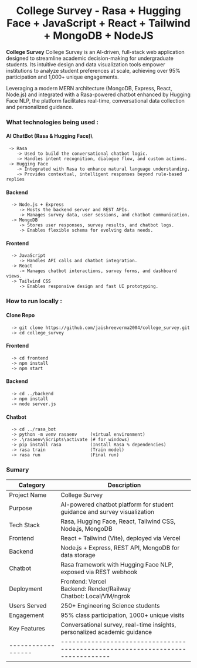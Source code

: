 <h1 align="center">College Survey - Rasa + Hugging Face + JavaScript + React + Tailwind + MongoDB + NodeJS  </h1>
<p><strong>College Survey</strong> College Survey is an AI-driven, full-stack web application designed to streamline academic decision-making for undergraduate students. Its intuitive design and data visualization tools empower institutions to analyze student preferences at scale, achieving over 95% participation and 1,000+ unique engagements.</p>

<p>Leveraging a modern MERN architecture (MongoDB, Express, React, Node.js) and integrated with a Rasa-powered chatbot enhanced by Hugging Face NLP, the platform facilitates real-time, conversational data collection and personalized guidance.</p>


### What technologies being used :
#### AI ChatBot (Rasa & Hugging Face)\
     -> Rasa 
        -> Used to build the conversational chatbot logic.
        -> Handles intent recognition, dialogue flow, and custom actions.
     -> Hugging Face
        -> Integrated with Rasa to enhance natural language understanding.
        -> Provides contextual, intelligent responses beyond rule-based replies
#### Backend 
      -> Node.js + Express
         -> Hosts the backend server and REST APIs.
         -> Manages survey data, user sessions, and chatbot communication.
      -> MongoDB
         -> Stores user responses, survey results, and chatbot logs.
         -> Enables flexible schema for evolving data needs.
#### Frontend 
      -> JavaScript
         -> Handles API calls and chatbot integration.
      -> React
         -> Manages chatbot interactions, survey forms, and dashboard views.
      -> Tailwind CSS
         -> Enables responsive design and fast UI prototyping.
         
### How to run locally :
#### Clone Repo 
      -> git clone https://github.com/jaishreeverma2004/college_survey.git
      -> cd college_survey
#### Frontend 
      -> cd frontend
      -> npm install
      -> npm start
#### Backend 
      -> cd ../backend
      -> npm install
      -> node server.js
#### Chatbot 
      -> cd ../rasa_bot
      -> python -m venv rasaenv     (virtual environment)
      -> .\rasaenv\Scripts\activate (# for windows)
      -> pip install rasa           (Install Rasa % dependencies)
      -> rasa train                 (Train model)
      -> rasa run                   (Final run)
### Sumary 

|     Category    |                             Description                                        |
|------------------|-------------------------------------------------------------------------------|
| Project Name     | College Survey                                                                |
| Purpose          | AI-powered chatbot platform for student guidance and survey visualization     |
| Tech Stack       | Rasa, Hugging Face, React, Tailwind CSS, Node.js, MongoDB                     |
| Frontend         | React + Tailwind (Vite), deployed via Vercel                                  |
| Backend          | Node.js + Express, REST API, MongoDB for data storage                         |
| Chatbot          | Rasa framework with Hugging Face NLP, exposed via REST webhook                |
| Deployment       | Frontend: Vercel<br>Backend: Render/Railway<br>Chatbot: Local/VM/ngrok        |
| Users Served     | 250+ Engineering Science students                                             |
| Engagement       | 95% class participation, 1000+ unique visits                                  |
| Key Features     | Conversational survey, real-time insights, personalized academic guidance     |
|------------------|-------------------------------------------------------------------------------|












